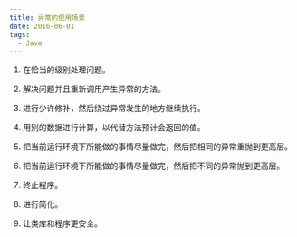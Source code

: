 ```yaml
---
title: 异常的使用场景
date: 2016-06-01
tags:
  - Java
---
```



1. 在恰当的级别处理问题。

2. 解决问题并且重新调用产生异常的方法。

3. 进行少许修补，然后绕过异常发生的地方继续执行。

4. 用别的数据进行计算，以代替方法预计会返回的值。

5. 把当前运行环境下所能做的事情尽量做完，然后把相同的异常重抛到更高层。

6. 把当前运行环境下所能做的事情尽量做完，然后把不同的异常抛到更高层。

7. 终止程序。

8. 进行简化。

9. 让类库和程序更安全。

